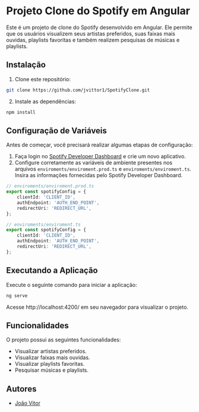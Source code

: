 # Projeto Clone do Spotify em Angular

Este é um projeto de clone do Spotify desenvolvido em Angular. Ele permite que os usuários visualizem seus artistas preferidos, suas faixas mais ouvidas, playlists favoritas e também realizem pesquisas de músicas e playlists.

## Instalação

1. Clone este repositório:
``` bash
git clone https://github.com/jvittor1/SpotifyClone.git
```
2. Instale as dependências:
```bash 
npm install
```

## Configuração de Variáveis

Antes de começar, você precisará realizar algumas etapas de configuração:

1. Faça login no [Spotify Developer Dashboard](https://developer.spotify.com/) e crie um novo aplicativo.
2. Configure corretamente as variáveis de ambiente presentes nos arquivos `enviroments/enviroment.prod.ts` e `enviroments/enviroment.ts`. Insira as informações fornecidas pelo Spotify Developer Dashboard.

```typescript
// enviroments/enviroment.prod.ts
export const spotifyConfig = {
    clientId: 'CLIENT_ID',
    authEndpoint: 'AUTH_END_POINT',
    redirectUri: 'REDIRECT_URL',
};
```

```typescript
// enviroments/enviroment.ts
export const spotifyConfig = {
    clientId: 'CLIENT_ID',
    authEndpoint: 'AUTH_END_POINT',
    redirectUri: 'REDIRECT_URL',
};
```

## Executando a Aplicação
Execute o seguinte comando para iniciar a aplicação:

```bash 
ng serve
```
Acesse http://localhost:4200/ em seu navegador para visualizar o projeto.

## Funcionalidades

O projeto possui as seguintes funcionalidades:

- Visualizar artistas preferidos.
- Visualizar faixas mais ouvidas.
- Visualizar playlists favoritas.
- Pesquisar músicas e playlists.

## Autores

- [João Vitor](https://github.com/jvittor1)